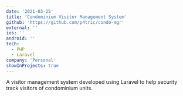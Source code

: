 ```yaml
---
date: '2021-03-25'
title: 'Condominium Visitor Management System'
github: 'https://github.com/p4tric/condo-mgr'
external: ''
ios: ''
android: ''
tech:
  - PHP
  - Laravel
company: 'Personal'
showInProjects: true
---
```


A visitor management system developed using Laravel to help security track visitors of condominium units.
